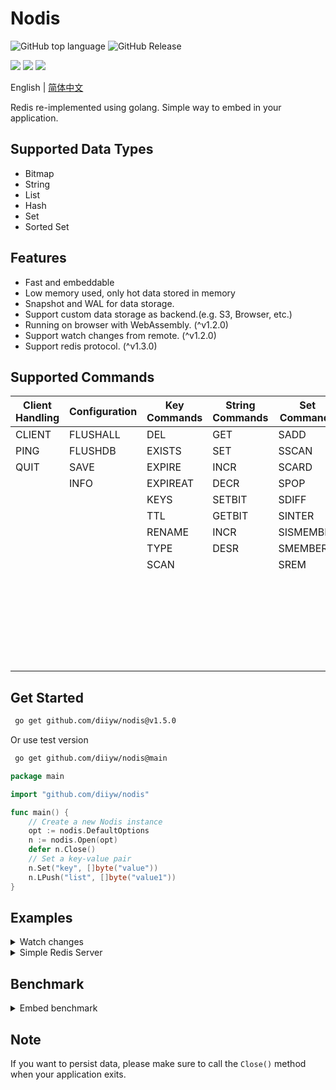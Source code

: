 # Nodis
![GitHub top language](https://img.shields.io/github/languages/top/diiyw/nodis) ![GitHub Release](https://img.shields.io/github/v/release/diiyw/nodis)
<div class="column" align="left">
  <a href="https://godoc.org/github.com/diiyw/nodis"><img src="https://godoc.org/github.com/diiyw/nodis?status.svg" /></a>
  <a href="https://goreportcard.com/report/github.com/diiyw/nodis"><img src="https://goreportcard.com/badge/github.com/diiyw/nodis" /></a>
  <a href="https://codecov.io/gh/diiyw/nodis"><img src="https://codecov.io/gh/diiyw/nodis/branch/main/graph/badge.svg?token=CupujOXpbe"/></a>
</div>


English | [简体中文](https://github.com/diiyw/nodis/blob/main/README_zh-cn.md)

Redis re-implemented using golang. 
Simple way to embed in your application.

## Supported Data Types

- Bitmap
- String
- List
- Hash
- Set
- Sorted Set

## Features

- Fast and embeddable
- Low memory used, only hot data stored in memory
- Snapshot and WAL for data storage.
- Support custom data storage as backend.(e.g. S3, Browser, etc.)
- Running on browser with WebAssembly. (^v1.2.0)
- Support watch changes from remote. (^v1.2.0)
- Support redis protocol. (^v1.3.0)

## Supported Commands
| **Client Handling** | **Configuration** | **Key Commands** | **String Commands** | **Set Commands** | **Hash Commands** | **List Commands** | **Sorted Set Commands** |
|---------------------|-----------------|-----------------|---------------------|-----------------|-----------------|------------------|----------------|
| CLIENT              | FLUSHALL       	| DEL             | GET                 | SADD            | HSET            | LPUSH            | ZADD                  |
| PING                | FLUSHDB     	| EXISTS          | SET                 | SSCAN           | HGET            | RPUSH            | ZCARD                 |
| QUIT                | SAVE       		| EXPIRE          | INCR                | SCARD           | HDEL            | LPOP             | ZRANK                 |
|                     | INFO          	| EXPIREAT        | DECR                | SPOP            | HLEN            | RPOP             | ZREVRANK              |
|                     |             	| KEYS            | SETBIT              | SDIFF           | HKEYS           | LLEN             | ZSCORE                |
|                     |                 | TTL             | GETBIT              | SINTER          | HEXISTS         | LINDEX           | ZINCRBY               |
|                     |                 | RENAME          | INCR              	| SISMEMBER       | HGETALL         | LINSERT          | ZRANGE                |
|                     |                 | TYPE            | DESR                | SMEMBERS        | HINCRBY         | LPUSHX           | ZREVRANGE             |
|                     |                 | SCAN            |                     | SREM            | HCRBYFLOAT    	| RPUSHX           | ZRANGEBYSCORE         |
|                     |                 |                 |                     |                 | HSETNX          | LREM             | ZREVRANGEBYSCORE      |
|                     |                 |                 |                     |                 | HMGET           | LSET             | ZREM                  |
|                     |                 |                 |                     |                 | HMSET           | LRANGE           | ZREMRANGEBYRANK       |
|                     |                 |                 |                     |                 | HCLEAR          | LPOPRPUSH        | ZREMRANGEBYSCORE      |
|                     |                 |                 |                     |                 | HSCAN           | RPOPLPUSH        | ZCLEAR                |
|                     |                 |                 |                     |                 | HVALS           |                  | ZEXISTS               |

## Get Started
```bash
 go get github.com/diiyw/nodis@v1.5.0
```
Or use test version
```bash
 go get github.com/diiyw/nodis@main
```
```go
package main

import "github.com/diiyw/nodis"

func main() {
	// Create a new Nodis instance
	opt := nodis.DefaultOptions
	n := nodis.Open(opt)
	defer n.Close()
	// Set a key-value pair
	n.Set("key", []byte("value"))
	n.LPush("list", []byte("value1"))
}
```
## Examples

<details>
	<summary> Watch changes</summary>

Server: 
```go
package main

import (
	"fmt"
	"github.com/diiyw/nodis"
	"github.com/diiyw/nodis/pb"
	"github.com/diiyw/nodis/sync"
	"time"
)

func main() {
	var opt = nodis.DefaultOptions
	n := nodis.Open(opt)
	opt.Synchronizer = sync.NewWebsocket()
	n.Watch([]string{"*"}, func(op *pb.Operation) {
		fmt.Println("Server:", op.Key, string(op.Value))
	})
	go func() {
		for {
			time.Sleep(time.Second)
			n.Set("test", []byte(time.Now().Format("2006-01-02 15:04:05")))
		}
	}()
	err := n.Publish("127.0.0.1:6380", []string{"*"})
	if err != nil {
		panic(err)
	}
}
```
- Browser client built with WebAssembly

```bash
GOOS=js GOARCH=wasm go build -o test.wasm
```
```go
package main

import (
	"fmt"
	"github.com/diiyw/nodis"
	"github.com/diiyw/nodis/fs"
	"github.com/diiyw/nodis/pb"
	"github.com/diiyw/nodis/sync"
)

func main() {
	var opt = nodis.DefaultOptions
	opt.Filesystem = &fs.Memory{}
	opt.Synchronizer = sync.NewWebsocket()
	n := nodis.Open(opt)
	n.Watch([]string{"*"}, func(op *pb.Operation) {
		fmt.Println("Subscribe: ", op.Key)
	})
	err := n.Subscribe("ws://127.0.0.1:6380")
	if err != nil {
		panic(err)
	}
	select {}
}
```
</details>
<details>
	<summary> Simple Redis Server</summary>

```go	
package main

import (
	"fmt"
	"net/http"

	"github.com/diiyw/nodis"
)

func main() {
	opt := nodis.DefaultOptions
	n := nodis.Open(opt)
	if err := n.Serve(":6380"); err != nil {
		fmt.Printf("Serve() = %v", err)
	}
}
```
You can use redis-cli to connect to the server.

```bash
redis-cli -p 6380
> set key value
```

</details>

## Benchmark
<details>
	<summary>Embed benchmark</summary>

Windows 11: 12C/32G

```bash
goos: windows
goarch: amd64
pkg: github.com/diiyw/nodis/bench
BenchmarkSet-12         	 1469863	        715.9 ns/op	     543 B/op	       7 allocs/op
BenchmarkGet-12         	12480278	        96.47 ns/op	       7 B/op	       0 allocs/op
BenchmarkLPush-12       	 1484466	        786.2 ns/op	     615 B/op	       9 allocs/op
BenchmarkLPop-12        	77275986	        15.10 ns/op	       0 B/op	       0 allocs/op
BenchmarkSAdd-12        	 1542252	        831.9 ns/op	     663 B/op	      10 allocs/op
BenchmarkSMembers-12    	12739020	        95.18 ns/op	       8 B/op	       1 allocs/op
BenchmarkZAdd-12        	 1000000	        1177 ns/op	     550 B/op	      10 allocs/op
BenchmarkZRank-12       	11430135	        104.1 ns/op	       7 B/op	       0 allocs/op
BenchmarkHSet-12        	 1341817	        863.5 ns/op	     743 B/op	      11 allocs/op
BenchmarkHGet-12        	 9801158	        105.9 ns/op	       7 B/op	       0 allocs/op
```

Linux VM: 4C/8GB

```bash
goos: linux
goarch: amd64
pkg: github.com/diiyw/nodis/bench             
BenchmarkSet-4        	  806912	      1658 ns/op	     543 B/op	       7 allocs/op
BenchmarkGet-4        	 5941904	       190.6 ns/op	       7 B/op	       0 allocs/op
BenchmarkLPush-4      	  852932	      1757 ns/op	     615 B/op	       9 allocs/op
BenchmarkLPop-4       	40668902	        27.22 ns/op	       0 B/op	       0 allocs/op
BenchmarkSAdd-4       	  706376	      1913 ns/op	     662 B/op	      10 allocs/op
BenchmarkSMembers-4   	 4819993	       208.1 ns/op	       8 B/op	       1 allocs/op
BenchmarkZAdd-4       	  729039	      2013 ns/op	     550 B/op	      10 allocs/op
BenchmarkZRank-4      	 4959448	       246.4 ns/op	       7 B/op	       0 allocs/op
BenchmarkHSet-4       	  735676	      1971 ns/op	     742 B/op	      11 allocs/op
BenchmarkHGet-4       	 4442625	       243.4 ns/op	       7 B/op	       0 allocs/op
```

</details>

## Note
If you want to persist data, please make sure to call the `Close()` method when your application exits.